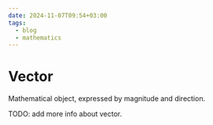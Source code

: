 ```yaml
---
date: 2024-11-07T09:54+03:00
tags:
  - blog
  - mathematics
---
```


# Vector

Mathematical object, expressed by magnitude and direction.

TODO: add more info about vector.
